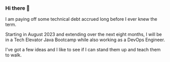 ### Hi there 👋

<!--
**seabrin/seabrin** is a ✨ _special_ ✨ repository because its `README.md` (this file) appears on your GitHub profile.

Here are some ideas to get you started:

- 🔭 I’m currently working on ...
- 🌱 I’m currently learning ...
- 👯 I’m looking to collaborate on ...
- 🤔 I’m looking for help with ...
- 💬 Ask me about ...
- 📫 How to reach me: ...
- 😄 Pronouns: ...
- ⚡ Fun fact: ...
-->

I am paying off some technical debt accrued long before I ever knew the term.

Starting in August 2023 and extending over the next eight months, I will be in a Tech Elevator Java Bootcamp while also working as a DevOps Engineer.

I've got a few ideas and I like to see if I can stand them up and teach them to walk.